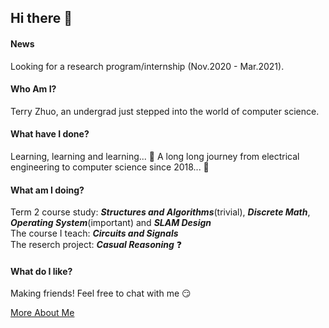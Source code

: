 ## Hi there :wave:

#### News
Looking for a research program/internship (Nov.2020 - Mar.2021).

#### Who Am I?
Terry Zhuo, an undergrad just stepped into the world of computer science. 

#### What have I done?
Learning, learning and learning... :blue_book: A long long journey from electrical engineering to computer science since 2018... :mountain_cableway:

#### What am I doing?
Term 2 course study: ***Structures and Algorithms***(trivial), ***Discrete Math***, ***Operating System***(important) and ***SLAM Design***  
The course I teach: ***Circuits and Signals***  
The reserch project: ***Casual Reasoning*** :question:  

#### What do I like?
Making friends! Feel free to chat with me :smirk:

[More About Me](https://terryyz.github.io/_pages/resume.pdf)
